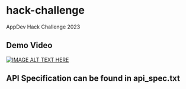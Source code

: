 # hack-challenge
AppDev Hack Challenge 2023
## Demo Video

[![IMAGE ALT TEXT HERE](https://img.youtube.com/vi/Q0gkfdx9nMM/0.jpg)](https://www.youtube.com/watch?v=Q0gkfdx9nMM)

## API Specification can be found in api_spec.txt
